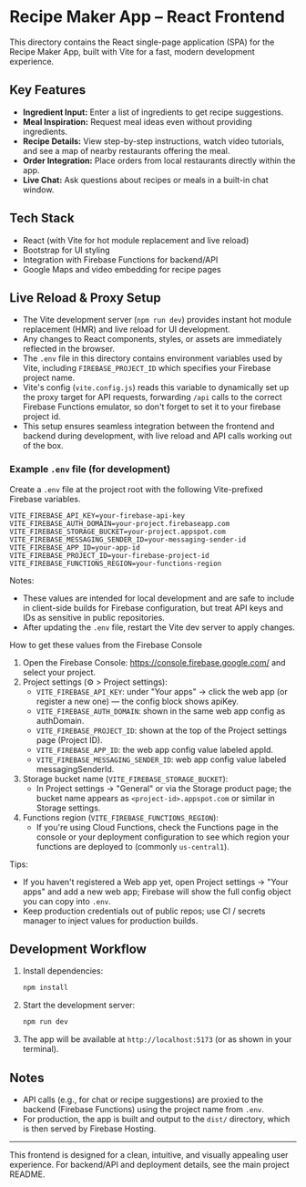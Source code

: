 # Recipe Maker App – React Frontend

This directory contains the React single-page application (SPA) for the Recipe Maker App, built with Vite for a fast, modern development experience.

## Key Features
- **Ingredient Input:** Enter a list of ingredients to get recipe suggestions.
- **Meal Inspiration:** Request meal ideas even without providing ingredients.
- **Recipe Details:** View step-by-step instructions, watch video tutorials, and see a map of nearby restaurants offering the meal.
- **Order Integration:** Place orders from local restaurants directly within the app.
- **Live Chat:** Ask questions about recipes or meals in a built-in chat window.

## Tech Stack
- React (with Vite for hot module replacement and live reload)
- Bootstrap for UI styling
- Integration with Firebase Functions for backend/API
- Google Maps and video embedding for recipe pages

## Live Reload & Proxy Setup
- The Vite development server (`npm run dev`) provides instant hot module replacement (HMR) and live reload for UI development.
- Any changes to React components, styles, or assets are immediately reflected in the browser.
- The `.env` file in this directory contains environment variables used by Vite, including `FIREBASE_PROJECT_ID` which specifies your Firebase project name.
- Vite's config (`vite.config.js`) reads this variable to dynamically set up the proxy target for API requests, forwarding `/api` calls to the correct Firebase Functions emulator, so don't forget to set it to your firebase project id.
- This setup ensures seamless integration between the frontend and backend during development, with live reload and API calls working out of the box.

### Example `.env` file (for development)
Create a `.env` file at the project root with the following Vite-prefixed Firebase variables.

```
VITE_FIREBASE_API_KEY=your-firebase-api-key
VITE_FIREBASE_AUTH_DOMAIN=your-project.firebaseapp.com
VITE_FIREBASE_STORAGE_BUCKET=your-project.appspot.com
VITE_FIREBASE_MESSAGING_SENDER_ID=your-messaging-sender-id
VITE_FIREBASE_APP_ID=your-app-id
VITE_FIREBASE_PROJECT_ID=your-firebase-project-id
VITE_FIREBASE_FUNCTIONS_REGION=your-functions-region
```

Notes:
- These values are intended for local development and are safe to include in client-side builds for Firebase configuration, but treat API keys and IDs as sensitive in public repositories.
- After updating the `.env` file, restart the Vite dev server to apply changes.

How to get these values from the Firebase Console
1. Open the Firebase Console: https://console.firebase.google.com/ and select your project.
2. Project settings (⚙️ > Project settings):
   - `VITE_FIREBASE_API_KEY`: under "Your apps" → click the web app (or register a new one) — the config block shows apiKey.
   - `VITE_FIREBASE_AUTH_DOMAIN`: shown in the same web app config as authDomain.
   - `VITE_FIREBASE_PROJECT_ID`: shown at the top of the Project settings page (Project ID).
   - `VITE_FIREBASE_APP_ID`: the web app config value labeled appId.
   - `VITE_FIREBASE_MESSAGING_SENDER_ID`: web app config value labeled messagingSenderId.
3. Storage bucket name (`VITE_FIREBASE_STORAGE_BUCKET`):
   - In Project settings → "General" or via the Storage product page; the bucket name appears as `<project-id>.appspot.com` or similar in Storage settings.
4. Functions region (`VITE_FIREBASE_FUNCTIONS_REGION`):
   - If you're using Cloud Functions, check the Functions page in the console or your deployment configuration to see which region your functions are deployed to (commonly `us-central1`).

Tips:
- If you haven't registered a Web app yet, open Project settings → "Your apps" and add a new web app; Firebase will show the full config object you can copy into `.env`.
- Keep production credentials out of public repos; use CI / secrets manager to inject values for production builds.

## Development Workflow
1. Install dependencies:
   ```sh
   npm install
   ```
2. Start the development server:
   ```sh
   npm run dev
   ```
3. The app will be available at `http://localhost:5173` (or as shown in your terminal).

## Notes
- API calls (e.g., for chat or recipe suggestions) are proxied to the backend (Firebase Functions) using the project name from `.env`.
- For production, the app is built and output to the `dist/` directory, which is then served by Firebase Hosting.

---

This frontend is designed for a clean, intuitive, and visually appealing user experience. For backend/API and deployment details, see the main project README.
